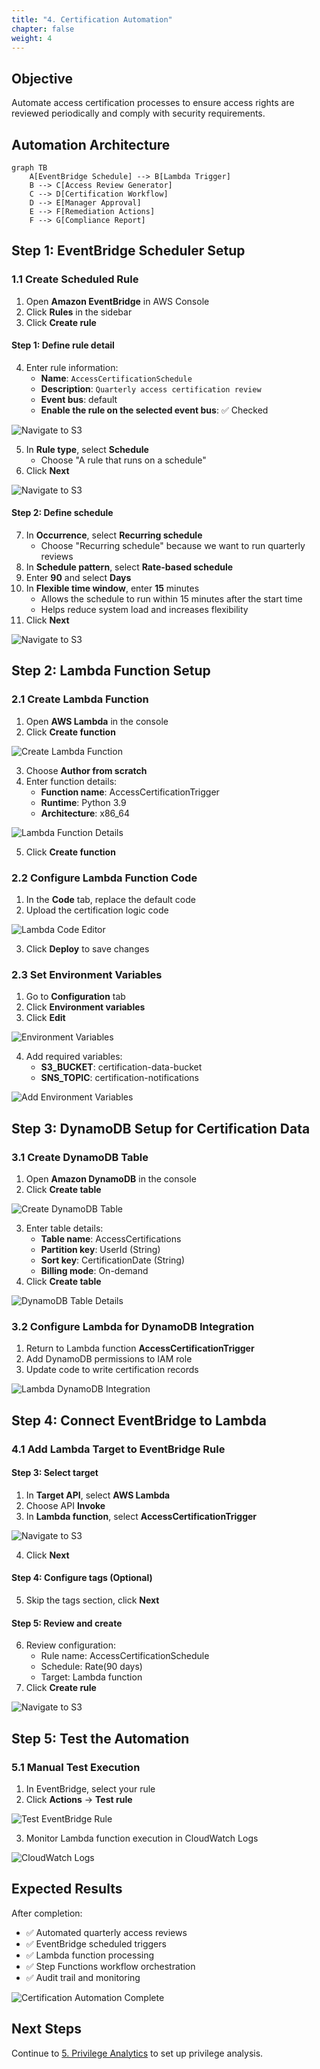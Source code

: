 ```yaml
---
title: "4. Certification Automation"
chapter: false
weight: 4
---
```


## Objective

Automate access certification processes to ensure access rights are reviewed periodically and comply with security requirements.

## Automation Architecture

```mermaid
graph TB
    A[EventBridge Schedule] --> B[Lambda Trigger]
    B --> C[Access Review Generator]
    C --> D[Certification Workflow]
    D --> E[Manager Approval]
    E --> F[Remediation Actions]
    F --> G[Compliance Report]
```

## Step 1: EventBridge Scheduler Setup

### 1.1 Create Scheduled Rule

1. Open **Amazon EventBridge** in AWS Console
2. Click **Rules** in the sidebar
3. Click **Create rule**

#### Step 1: Define rule detail
4. Enter rule information:
   - **Name**: `AccessCertificationSchedule`
   - **Description**: `Quarterly access certification review`
   - **Event bus**: default
   - **Enable the rule on the selected event bus**: ✅ Checked

![Navigate to S3](https://trtrantnt.github.io/workshop/images/4/eb1.png?featherlight=false&width=90pc)

5. In **Rule type**, select **Schedule**
   - Choose "A rule that runs on a schedule"
6. Click **Next**

![Navigate to S3](https://trtrantnt.github.io/workshop/images/4/eb2.png?featherlight=false&width=90pc)

#### Step 2: Define schedule
7. In **Occurrence**, select **Recurring schedule**
   - Choose "Recurring schedule" because we want to run quarterly reviews
8. In **Schedule pattern**, select **Rate-based schedule**
9. Enter **90** and select **Days**
10. In **Flexible time window**, enter **15** minutes
    - Allows the schedule to run within 15 minutes after the start time
    - Helps reduce system load and increases flexibility
11. Click **Next**

![Navigate to S3](https://trtrantnt.github.io/workshop/images/4/eb3.png?featherlight=false&width=90pc)

## Step 2: Lambda Function Setup

### 2.1 Create Lambda Function

1. Open **AWS Lambda** in the console
2. Click **Create function**

![Create Lambda Function](/images/4/create-lambda-function.png?featherlight=false&width=90pc)

3. Choose **Author from scratch**
4. Enter function details:
   - **Function name**: AccessCertificationTrigger
   - **Runtime**: Python 3.9
   - **Architecture**: x86_64

![Lambda Function Details](/images/4/lambda-function-details.png?featherlight=false&width=90pc)

5. Click **Create function**

### 2.2 Configure Lambda Function Code

1. In the **Code** tab, replace the default code
2. Upload the certification logic code

![Lambda Code Editor](/images/4/lambda-code-editor.png?featherlight=false&width=90pc)

3. Click **Deploy** to save changes

### 2.3 Set Environment Variables

1. Go to **Configuration** tab
2. Click **Environment variables**
3. Click **Edit**

![Environment Variables](/images/4/environment-variables.png?featherlight=false&width=90pc)

4. Add required variables:
   - **S3_BUCKET**: certification-data-bucket
   - **SNS_TOPIC**: certification-notifications

![Add Environment Variables](/images/4/add-env-variables.png?featherlight=false&width=90pc)

## Step 3: DynamoDB Setup for Certification Data

### 3.1 Create DynamoDB Table

1. Open **Amazon DynamoDB** in the console
2. Click **Create table**

![Create DynamoDB Table](/images/4/create-dynamodb-table.png?featherlight=false&width=90pc)

3. Enter table details:
   - **Table name**: AccessCertifications
   - **Partition key**: UserId (String)
   - **Sort key**: CertificationDate (String)
   - **Billing mode**: On-demand
4. Click **Create table**

![DynamoDB Table Details](/images/4/dynamodb-table-details.png?featherlight=false&width=90pc)

### 3.2 Configure Lambda for DynamoDB Integration

1. Return to Lambda function **AccessCertificationTrigger**
2. Add DynamoDB permissions to IAM role
3. Update code to write certification records

![Lambda DynamoDB Integration](/images/4/lambda-dynamodb-integration.png?featherlight=false&width=90pc)

## Step 4: Connect EventBridge to Lambda

### 4.1 Add Lambda Target to EventBridge Rule

#### Step 3: Select target
1. In **Target API**, select **AWS Lambda**
2. Choose API **Invoke**
3. In **Lambda function**, select **AccessCertificationTrigger**

![Navigate to S3](https://trtrantnt.github.io/workshop/images/4/eb4.png?featherlight=false&width=90pc)

4. Click **Next**

#### Step 4: Configure tags (Optional)
5. Skip the tags section, click **Next**

#### Step 5: Review and create
6. Review configuration:
   - Rule name: AccessCertificationSchedule
   - Schedule: Rate(90 days)
   - Target: Lambda function
7. Click **Create rule**

![Navigate to S3](https://trtrantnt.github.io/workshop/images/4/eb5.png?featherlight=false&width=90pc)

## Step 5: Test the Automation

### 5.1 Manual Test Execution

1. In EventBridge, select your rule
2. Click **Actions** → **Test rule**

![Test EventBridge Rule](/images/4/test-eventbridge-rule.png?featherlight=false&width=90pc)

3. Monitor Lambda function execution in CloudWatch Logs

![CloudWatch Logs](/images/4/cloudwatch-logs.png?featherlight=false&width=90pc)

## Expected Results

After completion:

- ✅ Automated quarterly access reviews
- ✅ EventBridge scheduled triggers
- ✅ Lambda function processing
- ✅ Step Functions workflow orchestration
- ✅ Audit trail and monitoring

![Certification Automation Complete](/images/4/automation-complete.png?featherlight=false&width=90pc)

## Next Steps

Continue to [5. Privilege Analytics](../5-phan-tich-dac-quyen) to set up privilege analysis.